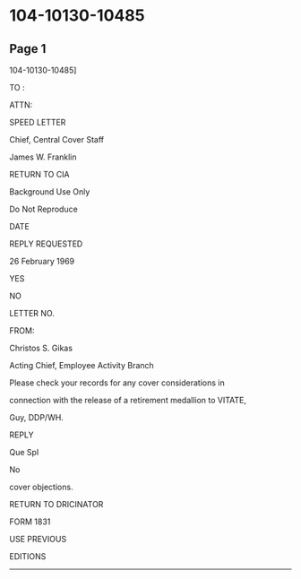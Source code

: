 # 104-10130-10485

## Page 1

104-10130-10485]

TO :

ATTN:

SPEED LETTER

Chief, Central Cover Staff

James W. Franklin

RETURN TO CIA

Background Use Only

Do Not Reproduce

DATE

REPLY REQUESTED

26 February 1969

YES

NO

LETTER NO.

FROM:

Christos S. Gikas

Acting Chief, Employee Activity Branch

Please check your records for any cover considerations in

connection with the release of a retirement medallion to VITATE,

Guy, DDP/WH.

REPLY

Que Spl

No

cover objections.

RETURN TO DRICINATOR

FORM 1831

USE PREVIOUS

EDITIONS

---

